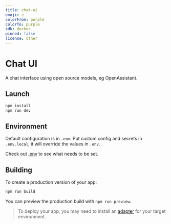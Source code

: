 ```yaml
---
title: chat-ui
emoji: 🔥
colorFrom: purple
colorTo: purple
sdk: docker
pinned: false
license: other
---
```


# Chat UI

A chat interface using open source models, eg OpenAssistant.

## Launch

```bash
npm install
npm run dev
```

## Environment

Default configuration is in `.env`. Put custom config and secrets in `.env.local`, it will override the values in `.env`.

Check out [.env](./.env) to see what needs to be set.

## Building

To create a production version of your app:

```bash
npm run build
```

You can preview the production build with `npm run preview`.

> To deploy your app, you may need to install an [adapter](https://kit.svelte.dev/docs/adapters) for your target environment.

